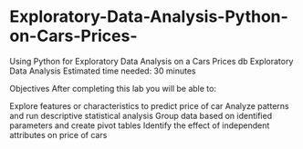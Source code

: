 # Exploratory-Data-Analysis-Python-on-Cars-Prices-
Using Python for Exploratory Data Analysis on a Cars Prices db
Exploratory Data Analysis
Estimated time needed: 30 minutes

Objectives
After completing this lab you will be able to:

Explore features or characteristics to predict price of car
Analyze patterns and run descriptive statistical analysis
Group data based on identified parameters and create pivot tables
Identify the effect of independent attributes on price of cars
